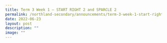 ```yaml
---
title: Term 3 Week 1 – START RIGHT 2 and SPARCLE 2
permalink: /northland-secondary/announcements/term-3-week-1-start-right-2-and-sparcle-2/
date: 2022-06-23
layout: post
description: ""
image: ""
---
```


